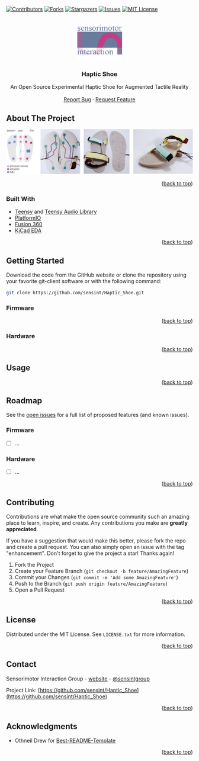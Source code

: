 <div id="top"></div>



<!-- PROJECT SHIELDS -->
<!--
*** I'm using markdown "reference style" links for readability.
*** Reference links are enclosed in brackets [ ] instead of parentheses ( ).
*** See the bottom of this document for the declaration of the reference variables
*** for contributors-url, forks-url, etc. This is an optional, concise syntax you may use.
*** https://www.markdownguide.org/basic-syntax/#reference-style-links
-->
[![Contributors][contributors-shield]][contributors-url]
[![Forks][forks-shield]][forks-url]
[![Stargazers][stars-shield]][stars-url]
[![Issues][issues-shield]][issues-url]
[![MIT License][license-shield]][license-url]



<!-- PROJECT LOGO -->
<br />
<div align="center">
  <a href="https://sensint.mpi-inf.mpg.de/">
    <img src="assets/img/sensint_logo.png" alt="Logo" width="121" height="100">
  </a>

<h3 align="center">Haptic Shoe</h3>

  <p align="center">
    An Open Source Experimental Haptic Shoe for Augmented Tactile Reality
    <br />
    <br />
    <a href="https://github.com/sensint/Haptic_Shoe/issues">Report Bug</a>
    ·
    <a href="https://github.com/sensint/Haptic_Shoe/issues">Request Feature</a>
  </p>
</div>



## About The Project

![Banner images][banner-image]

<!--Add a summary of the project.-->

<p align="right">(<a href="#top">back to top</a>)</p>



### Built With

* [Teensy](https://www.pjrc.com/teensy/) and [Teensy Audio Library](https://www.pjrc.com/teensy/td_libs_Audio.html)
* [PlatformIO](https://platformio.org/)
* [Fusion 360](https://www.autodesk.com/products/fusion-360)
* [KiCad EDA](https://www.kicad.org/)

<p align="right">(<a href="#top">back to top</a>)</p>




## Getting Started

Download the code from the GitHub website or clone the repository using your favorite git-client software or with the following command:

   ```sh
   git clone https://github.com/sensint/Haptic_Shoe.git
   ```


### Firmware


<p align="right">(<a href="#top">back to top</a>)</p>




### Hardware


<p align="right">(<a href="#top">back to top</a>)</p>






## Usage

<!--Use this space to show useful examples of how a project can be used. Additional screenshots, code examples and demos work well in this space. You may also link to more resources.-->

<p align="right">(<a href="#top">back to top</a>)</p>



## Roadmap

See the [open issues](https://github.com/sensint/Haptic_Shoe/issues) for a full list of proposed features (and known issues).

### Firmware

- [ ] ...


### Hardware

- [ ] ...

<p align="right">(<a href="#top">back to top</a>)</p>





## Contributing

Contributions are what make the open source community such an amazing place to learn, inspire, and create. Any contributions you make are **greatly appreciated**.

If you have a suggestion that would make this better, please fork the repo and create a pull request. You can also simply open an issue with the tag "enhancement".
Don't forget to give the project a star! Thanks again!

1. Fork the Project
2. Create your Feature Branch (`git checkout -b feature/AmazingFeature`)
3. Commit your Changes (`git commit -m 'Add some AmazingFeature'`)
4. Push to the Branch (`git push origin feature/AmazingFeature`)
5. Open a Pull Request

<p align="right">(<a href="#top">back to top</a>)</p>





## License

Distributed under the MIT License. See `LICENSE.txt` for more information.

<p align="right">(<a href="#top">back to top</a>)</p>





## Contact

Sensorimotor Interaction Group - [website](https://sensint.mpi-inf.mpg.de/) - [@sensintgroup](https://twitter.com/sensintgroup)

Project Link: [https://github.com/sensint/Haptic_Shoe](https://github.com/sensint/Haptic_Shoe)

<p align="right">(<a href="#top">back to top</a>)</p>





## Acknowledgments

* Othneil Drew for [Best-README-Template](https://github.com/othneildrew/Best-README-Template)

<p align="right">(<a href="#top">back to top</a>)</p>






<!-- MARKDOWN LINKS & IMAGES -->
<!-- https://www.markdownguide.org/basic-syntax/#reference-style-links -->
[contributors-shield]: https://img.shields.io/github/contributors/sensint/Haptic_Shoe.svg?style=for-the-badge
[contributors-url]: https://github.com/sensint/Haptic_Shoe/graphs/contributors
[forks-shield]: https://img.shields.io/github/forks/sensint/Haptic_Shoe.svg?style=for-the-badge
[forks-url]: https://github.com/sensint/Haptic_Shoe/network/members
[stars-shield]: https://img.shields.io/github/stars/sensint/Haptic_Shoe.svg?style=for-the-badge
[stars-url]: https://github.com/sensint/Haptic_Shoe/stargazers
[issues-shield]: https://img.shields.io/github/issues/sensint/Haptic_Shoe.svg?style=for-the-badge
[issues-url]: https://github.com/sensint/Haptic_Shoe/issues
[license-shield]: https://img.shields.io/github/license/sensint/Haptic_Shoe.svg?style=for-the-badge
[license-url]: https://github.com/sensint/Haptic_Shoe/blob/master/LICENSE
[banner-image]: assets/img/banner.png
